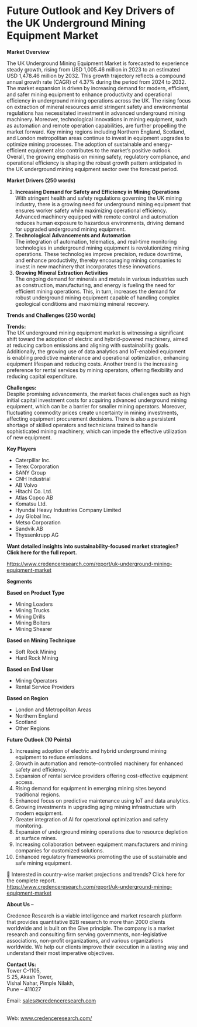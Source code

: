 # Future Outlook and Key Drivers of the UK Underground Mining Equipment Market


<p><strong>Market Overview</strong></p>
<p>The UK Underground Mining Equipment Market is forecasted to experience steady growth, rising from USD 1,005.46 million in 2023 to an estimated USD 1,478.46 million by 2032. This growth trajectory reflects a compound annual growth rate (CAGR) of 4.37% during the period from 2024 to 2032. The market expansion is driven by increasing demand for modern, efficient, and safer mining equipment to enhance productivity and operational efficiency in underground mining operations across the UK. The rising focus on extraction of mineral resources amid stringent safety and environmental regulations has necessitated investment in advanced underground mining machinery. Moreover, technological innovations in mining equipment, such as automation and remote operation capabilities, are further propelling the market forward. Key mining regions including Northern England, Scotland, and London metropolitan areas continue to invest in equipment upgrades to optimize mining processes. The adoption of sustainable and energy-efficient equipment also contributes to the market&rsquo;s positive outlook. Overall, the growing emphasis on mining safety, regulatory compliance, and operational efficiency is shaping the robust growth pattern anticipated in the UK underground mining equipment sector over the forecast period.</p>
<p><strong>Market Drivers (250 words)</strong></p>
<ol>
<li><strong> Increasing Demand for Safety and Efficiency in Mining Operations</strong><br /> With stringent health and safety regulations governing the UK mining industry, there is a growing need for underground mining equipment that ensures worker safety while maximizing operational efficiency. Advanced machinery equipped with remote control and automation reduces human exposure to hazardous environments, driving demand for upgraded underground mining equipment.</li>
<li><strong> Technological Advancements and Automation</strong><br /> The integration of automation, telematics, and real-time monitoring technologies in underground mining equipment is revolutionizing mining operations. These technologies improve precision, reduce downtime, and enhance productivity, thereby encouraging mining companies to invest in new machinery that incorporates these innovations.</li>
<li><strong> Growing Mineral Extraction Activities</strong><br /> The ongoing demand for minerals and metals in various industries such as construction, manufacturing, and energy is fueling the need for efficient mining operations. This, in turn, increases the demand for robust underground mining equipment capable of handling complex geological conditions and maximizing mineral recovery.</li>
</ol>
<p><strong>Trends and Challenges (250 words)</strong></p>
<p><strong>Trends:</strong><br /> The UK underground mining equipment market is witnessing a significant shift toward the adoption of electric and hybrid-powered machinery, aimed at reducing carbon emissions and aligning with sustainability goals. Additionally, the growing use of data analytics and IoT-enabled equipment is enabling predictive maintenance and operational optimization, enhancing equipment lifespan and reducing costs. Another trend is the increasing preference for rental services by mining operators, offering flexibility and reducing capital expenditure.</p>
<p><strong>Challenges:</strong><br /> Despite promising advancements, the market faces challenges such as high initial capital investment costs for acquiring advanced underground mining equipment, which can be a barrier for smaller mining operators. Moreover, fluctuating commodity prices create uncertainty in mining investments, affecting equipment procurement decisions. There is also a persistent shortage of skilled operators and technicians trained to handle sophisticated mining machinery, which can impede the effective utilization of new equipment.</p>
<p><strong>Key Players</strong></p>
<ul>
<li>Caterpillar Inc.</li>
<li>Terex Corporation</li>
<li>SANY Group</li>
<li>CNH Industrial</li>
<li>AB Volvo</li>
<li>Hitachi Co. Ltd.</li>
<li>Atlas Copco AB</li>
<li>Komatsu Ltd.</li>
<li>Hyundai Heavy Industries Company Limited</li>
<li>Joy Global Inc.</li>
<li>Metso Corporation</li>
<li>Sandvik AB</li>
<li>Thyssenkrupp AG</li>
</ul>
<p><strong>Want detailed insights into sustainability-focused market strategies? Click here for the full report.</strong></p>
<p><a href="https://www.credenceresearch.com/report/uk-underground-mining-equipment-market">https://www.credenceresearch.com/report/uk-underground-mining-equipment-market</a></p>
<p><strong>Segments</strong></p>
<p><strong>Based on Product Type</strong></p>
<ul>
<li>Mining Loaders</li>
<li>Mining Trucks</li>
<li>Mining Drills</li>
<li>Mining Bolters</li>
<li>Mining Shearer</li>
</ul>
<p><strong>Based on Mining Technique</strong></p>
<ul>
<li>Soft Rock Mining</li>
<li>Hard Rock Mining</li>
</ul>
<p><strong>Based on End User</strong></p>
<ul>
<li>Mining Operators</li>
<li>Rental Service Providers</li>
</ul>
<p><strong>Based on Region</strong></p>
<ul>
<li>London and Metropolitan Areas</li>
<li>Northern England</li>
<li>Scotland</li>
<li>Other Regions</li>
</ul>
<p><strong>Future Outlook (10 Points)</strong></p>
<ol>
<li>Increasing adoption of electric and hybrid underground mining equipment to reduce emissions.</li>
<li>Growth in automation and remote-controlled machinery for enhanced safety and efficiency.</li>
<li>Expansion of rental service providers offering cost-effective equipment access.</li>
<li>Rising demand for equipment in emerging mining sites beyond traditional regions.</li>
<li>Enhanced focus on predictive maintenance using IoT and data analytics.</li>
<li>Growing investments in upgrading aging mining infrastructure with modern equipment.</li>
<li>Greater integration of AI for operational optimization and safety monitoring.</li>
<li>Expansion of underground mining operations due to resource depletion at surface mines.</li>
<li>Increasing collaboration between equipment manufacturers and mining companies for customized solutions.</li>
<li>Enhanced regulatory frameworks promoting the use of sustainable and safe mining equipment.</li>
</ol>
<p>📌 Interested in country-wise market projections and trends? Click here for the complete report.<br /> <a href="https://www.credenceresearch.com/report/uk-underground-mining-equipment-market">https://www.credenceresearch.com/report/uk-underground-mining-equipment-market</a></p>
<p><strong>About Us &ndash;</strong></p>
<p>Credence Research is a viable intelligence and market research platform that provides quantitative B2B research to more than 2000 clients worldwide and is built on the Give principle. The company is a market research and consulting firm serving governments, non-legislative associations, non-profit organizations, and various organizations worldwide. We help our clients improve their execution in a lasting way and understand their most imperative objectives.</p>
<p><strong>Contact Us:</strong><br /> Tower C-1105,<br /> S 25, Akash Tower,<br /> Vishal Nahar, Pimple Nilakh,<br /> Pune &ndash; 411027</p>
<p>Email: <a href="mailto:sales@credenceresearch.com">sales@credenceresearch.com</a></p>
<p><br /> Web: <a href="http://www.credenceresearch.com/">www.credenceresearch.com/</a></p>

